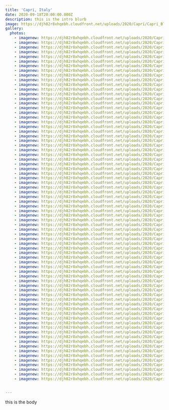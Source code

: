 ```yaml
---
title: 'Capri, Italy'
date: 2020-09-18T20:00:00.000Z
description: this is the intro blurb
image: https://djh82r8xhqebh.cloudfront.net/uploads/2020/Capri/Capri_Blog-6.jpg
gallery:
  photos:
    - imagenew: https://djh82r8xhqebh.cloudfront.net/uploads/2020/Capri/Capri_Blog-1.jpg
	- imagenew: https://djh82r8xhqebh.cloudfront.net/uploads/2020/Capri/Capri_Blog-2.jpg
	- imagenew: https://djh82r8xhqebh.cloudfront.net/uploads/2020/Capri/Capri_Blog-3.jpg
	- imagenew: https://djh82r8xhqebh.cloudfront.net/uploads/2020/Capri/Capri_Blog-4.jpg
	- imagenew: https://djh82r8xhqebh.cloudfront.net/uploads/2020/Capri/Capri_Blog-5.jpg
	- imagenew: https://djh82r8xhqebh.cloudfront.net/uploads/2020/Capri/Capri_Blog-6.jpg
	- imagenew: https://djh82r8xhqebh.cloudfront.net/uploads/2020/Capri/Capri_Blog-7.jpg
	- imagenew: https://djh82r8xhqebh.cloudfront.net/uploads/2020/Capri/Capri_Blog-8.jpg
	- imagenew: https://djh82r8xhqebh.cloudfront.net/uploads/2020/Capri/Capri_Blog-9.jpg
	- imagenew: https://djh82r8xhqebh.cloudfront.net/uploads/2020/Capri/Capri_Blog-10.jpg
	- imagenew: https://djh82r8xhqebh.cloudfront.net/uploads/2020/Capri/Capri_Blog-11.jpg
	- imagenew: https://djh82r8xhqebh.cloudfront.net/uploads/2020/Capri/Capri_Blog-12.jpg
	- imagenew: https://djh82r8xhqebh.cloudfront.net/uploads/2020/Capri/Capri_Blog-13.jpg
	- imagenew: https://djh82r8xhqebh.cloudfront.net/uploads/2020/Capri/Capri_Blog-14.jpg
	- imagenew: https://djh82r8xhqebh.cloudfront.net/uploads/2020/Capri/Capri_Blog-15.jpg
	- imagenew: https://djh82r8xhqebh.cloudfront.net/uploads/2020/Capri/Capri_Blog-16.jpg
	- imagenew: https://djh82r8xhqebh.cloudfront.net/uploads/2020/Capri/Capri_Blog-17.jpg
	- imagenew: https://djh82r8xhqebh.cloudfront.net/uploads/2020/Capri/Capri_Blog-18.jpg
	- imagenew: https://djh82r8xhqebh.cloudfront.net/uploads/2020/Capri/Capri_Blog-19.jpg
	- imagenew: https://djh82r8xhqebh.cloudfront.net/uploads/2020/Capri/Capri_Blog-20.jpg
	- imagenew: https://djh82r8xhqebh.cloudfront.net/uploads/2020/Capri/Capri_Blog-21.jpg
	- imagenew: https://djh82r8xhqebh.cloudfront.net/uploads/2020/Capri/Capri_Blog-22.jpg
	- imagenew: https://djh82r8xhqebh.cloudfront.net/uploads/2020/Capri/Capri_Blog-23.jpg
	- imagenew: https://djh82r8xhqebh.cloudfront.net/uploads/2020/Capri/Capri_Blog-24.jpg
	- imagenew: https://djh82r8xhqebh.cloudfront.net/uploads/2020/Capri/Capri_Blog-25.jpg
	- imagenew: https://djh82r8xhqebh.cloudfront.net/uploads/2020/Capri/Capri_Blog-26.jpg
	- imagenew: https://djh82r8xhqebh.cloudfront.net/uploads/2020/Capri/Capri_Blog-27.jpg
	- imagenew: https://djh82r8xhqebh.cloudfront.net/uploads/2020/Capri/Capri_Blog-28.jpg
	- imagenew: https://djh82r8xhqebh.cloudfront.net/uploads/2020/Capri/Capri_Blog-29.jpg
	- imagenew: https://djh82r8xhqebh.cloudfront.net/uploads/2020/Capri/Capri_Blog-30.jpg
	- imagenew: https://djh82r8xhqebh.cloudfront.net/uploads/2020/Capri/Capri_Blog-31.jpg
	- imagenew: https://djh82r8xhqebh.cloudfront.net/uploads/2020/Capri/Capri_Blog-32.jpg
	- imagenew: https://djh82r8xhqebh.cloudfront.net/uploads/2020/Capri/Capri_Blog-33.jpg
	- imagenew: https://djh82r8xhqebh.cloudfront.net/uploads/2020/Capri/Capri_Blog-34.jpg
	- imagenew: https://djh82r8xhqebh.cloudfront.net/uploads/2020/Capri/Capri_Blog-35.jpg
	- imagenew: https://djh82r8xhqebh.cloudfront.net/uploads/2020/Capri/Capri_Blog-36.jpg
	- imagenew: https://djh82r8xhqebh.cloudfront.net/uploads/2020/Capri/Capri_Blog-37.jpg
	- imagenew: https://djh82r8xhqebh.cloudfront.net/uploads/2020/Capri/Capri_Blog-38.jpg
	- imagenew: https://djh82r8xhqebh.cloudfront.net/uploads/2020/Capri/Capri_Blog-39.jpg
	- imagenew: https://djh82r8xhqebh.cloudfront.net/uploads/2020/Capri/Capri_Blog-40.jpg
	- imagenew: https://djh82r8xhqebh.cloudfront.net/uploads/2020/Capri/Capri_Blog-41.jpg
	- imagenew: https://djh82r8xhqebh.cloudfront.net/uploads/2020/Capri/Capri_Blog-42.jpg
	- imagenew: https://djh82r8xhqebh.cloudfront.net/uploads/2020/Capri/Capri_Blog-43.jpg
	- imagenew: https://djh82r8xhqebh.cloudfront.net/uploads/2020/Capri/Capri_Blog-44.jpg
	- imagenew: https://djh82r8xhqebh.cloudfront.net/uploads/2020/Capri/Capri_Blog-45.jpg
	- imagenew: https://djh82r8xhqebh.cloudfront.net/uploads/2020/Capri/Capri_Blog-46.jpg
	- imagenew: https://djh82r8xhqebh.cloudfront.net/uploads/2020/Capri/Capri_Blog-47.jpg
	- imagenew: https://djh82r8xhqebh.cloudfront.net/uploads/2020/Capri/Capri_Blog-48.jpg
	- imagenew: https://djh82r8xhqebh.cloudfront.net/uploads/2020/Capri/Capri_Blog-49.jpg
	- imagenew: https://djh82r8xhqebh.cloudfront.net/uploads/2020/Capri/Capri_Blog-50.jpg
	- imagenew: https://djh82r8xhqebh.cloudfront.net/uploads/2020/Capri/Capri_Blog-51.jpg
	- imagenew: https://djh82r8xhqebh.cloudfront.net/uploads/2020/Capri/Capri_Blog-52.jpg
	- imagenew: https://djh82r8xhqebh.cloudfront.net/uploads/2020/Capri/Capri_Blog-53.jpg
	- imagenew: https://djh82r8xhqebh.cloudfront.net/uploads/2020/Capri/Capri_Blog-54.jpg
	- imagenew: https://djh82r8xhqebh.cloudfront.net/uploads/2020/Capri/Capri_Blog-55.jpg
	- imagenew: https://djh82r8xhqebh.cloudfront.net/uploads/2020/Capri/Capri_Blog-56.jpg
	- imagenew: https://djh82r8xhqebh.cloudfront.net/uploads/2020/Capri/Capri_Blog-57.jpg
	- imagenew: https://djh82r8xhqebh.cloudfront.net/uploads/2020/Capri/Capri_Blog-58.jpg
	- imagenew: https://djh82r8xhqebh.cloudfront.net/uploads/2020/Capri/Capri_Blog-59.jpg
	- imagenew: https://djh82r8xhqebh.cloudfront.net/uploads/2020/Capri/Capri_Blog-60.jpg
	- imagenew: https://djh82r8xhqebh.cloudfront.net/uploads/2020/Capri/Capri_Blog-61.jpg
	- imagenew: https://djh82r8xhqebh.cloudfront.net/uploads/2020/Capri/Capri_Blog-62.jpg
	- imagenew: https://djh82r8xhqebh.cloudfront.net/uploads/2020/Capri/Capri_Blog-63.jpg
	- imagenew: https://djh82r8xhqebh.cloudfront.net/uploads/2020/Capri/Capri_Blog-64.jpg
	- imagenew: https://djh82r8xhqebh.cloudfront.net/uploads/2020/Capri/Capri_Blog-65.jpg
	- imagenew: https://djh82r8xhqebh.cloudfront.net/uploads/2020/Capri/Capri_Blog-66.jpg
	- imagenew: https://djh82r8xhqebh.cloudfront.net/uploads/2020/Capri/Capri_Blog-67.jpg
	- imagenew: https://djh82r8xhqebh.cloudfront.net/uploads/2020/Capri/Capri_Blog-68.jpg
	- imagenew: https://djh82r8xhqebh.cloudfront.net/uploads/2020/Capri/Capri_Blog-69.jpg
	- imagenew: https://djh82r8xhqebh.cloudfront.net/uploads/2020/Capri/Capri_Blog-70.jpg
	- imagenew: https://djh82r8xhqebh.cloudfront.net/uploads/2020/Capri/Capri_Blog-71.jpg
	- imagenew: https://djh82r8xhqebh.cloudfront.net/uploads/2020/Capri/Capri_Blog-72.jpg
	- imagenew: https://djh82r8xhqebh.cloudfront.net/uploads/2020/Capri/Capri_Blog-73.jpg
	- imagenew: https://djh82r8xhqebh.cloudfront.net/uploads/2020/Capri/Capri_Blog-74.jpg


---
```

this is the body
